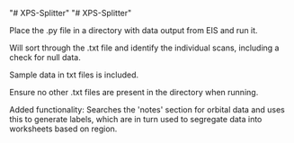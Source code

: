 "# XPS-Splitter" 
"# XPS-Splitter" 

Place the .py file in a directory with data output from EIS and run it.

Will sort through the .txt file and identify the individual scans, including a check for null data.

Sample data in txt files is included.

Ensure no other .txt files are present in the directory when running.

Added functionality: Searches the 'notes' section for orbital data and uses this to generate labels, which are in turn used to segregate data into worksheets based on region.

